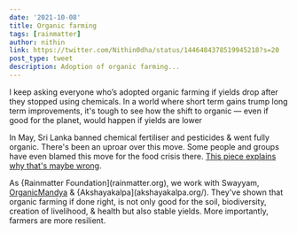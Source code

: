 ```yaml
---
date: '2021-10-08'
title: Organic farming
tags: [rainmatter]
author: nithin
link: https://twitter.com/Nithin0dha/status/1446484378519945218?s=20
post_type: tweet
description: Adoption of organic farming... 
---
```


I keep asking everyone who’s adopted organic farming if yields drop after they stopped using chemicals.
In a world where short term gains trump long term improvements, it's tough to see how the shift to organic — even if good for the planet, would happen if yields are lower

In May, Sri Lanka banned chemical fertiliser and pesticides & went fully organic. There's been an uproar over this move. Some people and groups have even blamed this move for the food crisis there. [This piece explains why that's maybe wrong](https://www.tribuneindia.com/news/comment/sri-lanka-goes-organic-318938#.YVhtYnCdeVA.twitter).

As {Rainmatter Foundation](rainmatter.org), we work with Swayyam, [OrganicMandya](organicmandya.com/) & {Akshayakalpa](akshayakalpa.org/). They've shown that organic farming if done right, is not only good for the soil, biodiversity, creation of livelihood, & health but also stable yields. More importantly, farmers are more resilient.
